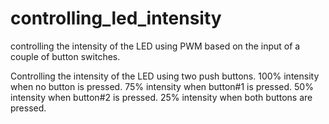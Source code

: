 # controlling_led_intensity
controlling the intensity of the LED using PWM based on the input of a couple of button switches.

Controlling the intensity of the LED using two push buttons. 
100% intensity when no button is pressed. 
75% intensity when button#1 is pressed.
50% intensity when button#2 is pressed.
25% intensity when both buttons are pressed.
